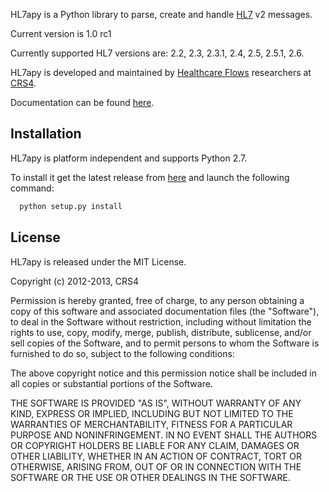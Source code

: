 HL7apy is a Python library to parse, create and handle [HL7](http://www.hl7.org) v2 messages.

Current version is 1.0 rc1

Currently supported HL7 versions are: 2.2, 2.3, 2.3.1, 2.4, 2.5, 2.5.1, 2.6.

HL7apy is developed and maintained by [Healthcare Flows](http://www.crs4.it/healthcare-flows) researchers at [CRS4](http://www.crs4.it/).

Documentation can be found [here](http://crs4.github.io/hl7apy).

Installation
------------

HL7apy is platform independent and supports Python 2.7.

To install it get the latest release from [here](https://github.com/crs4/hl7apy.git) and launch the following command:

```bash
  python setup.py install
```

License
-------

HL7apy is released under the MIT License.

Copyright (c) 2012-2013, CRS4

Permission is hereby granted, free of charge, to any person obtaining a copy of
this software and associated documentation files (the "Software"), to deal in
the Software without restriction, including without limitation the rights to
use, copy, modify, merge, publish, distribute, sublicense, and/or sell copies of
the Software, and to permit persons to whom the Software is furnished to do so,
subject to the following conditions:

The above copyright notice and this permission notice shall be included in all
copies or substantial portions of the Software.

THE SOFTWARE IS PROVIDED "AS IS", WITHOUT WARRANTY OF ANY KIND, EXPRESS OR
IMPLIED, INCLUDING BUT NOT LIMITED TO THE WARRANTIES OF MERCHANTABILITY, FITNESS
FOR A PARTICULAR PURPOSE AND NONINFRINGEMENT. IN NO EVENT SHALL THE AUTHORS OR
COPYRIGHT HOLDERS BE LIABLE FOR ANY CLAIM, DAMAGES OR OTHER LIABILITY, WHETHER
IN AN ACTION OF CONTRACT, TORT OR OTHERWISE, ARISING FROM, OUT OF OR IN
CONNECTION WITH THE SOFTWARE OR THE USE OR OTHER DEALINGS IN THE SOFTWARE.
